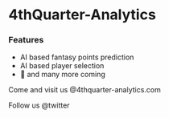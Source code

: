 # 4thQuarter-Analytics

### Features
  - AI based fantasy points prediction
  - AI based player selection
  - 🌈 and many more coming 

Come and visit us @4thquarter-analytics.com 

Follow us @twitter 

   [4thquarter-analytics.com]: <http://4thquarter-analytics.com>
   [4thquarterCom]: <https://twitter.com/4thquarterCom>
